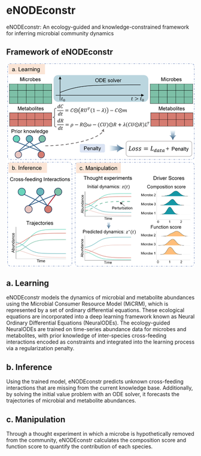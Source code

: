 # eNODEconstr
eNODEconstr: An ecology-guided and knowledge-constrained framework for inferring microbial community dynamics

## Framework of eNODEconstr
![](https://github.com/tanxiaoxiu/eNODEconstr/blob/master/Framework.png)


## a. Learning 
eNODEconstr models the dynamics of microbial and metabolite abundances using the Microbial Consumer Resource Model (MiCRM), which is represented by a set of ordinary differential equations. These ecological equations are incorporated into a deep learning framework known as Neural Ordinary Differential Equations (NeuralODEs). The ecology-guided NeuralODEs are trained on time-series abundance data for microbes and metabolites, with prior knowledge of inter-species cross-feeding interactions encoded as constraints and integrated into the learning process via a regularization penalty.

## b. Inference
Using the trained model, eNODEconstr predicts unknown cross-feeding interactions that are missing from the current knowledge base. Additionally, by solving the initial value problem with an ODE solver, it forecasts the trajectories of microbial and metabolite abundances. 

## c. Manipulation
Through a thought experiment in which a microbe is hypothetically removed from the community, eNODEconstr calculates the composition score and function score to quantify the contribution of each species.

